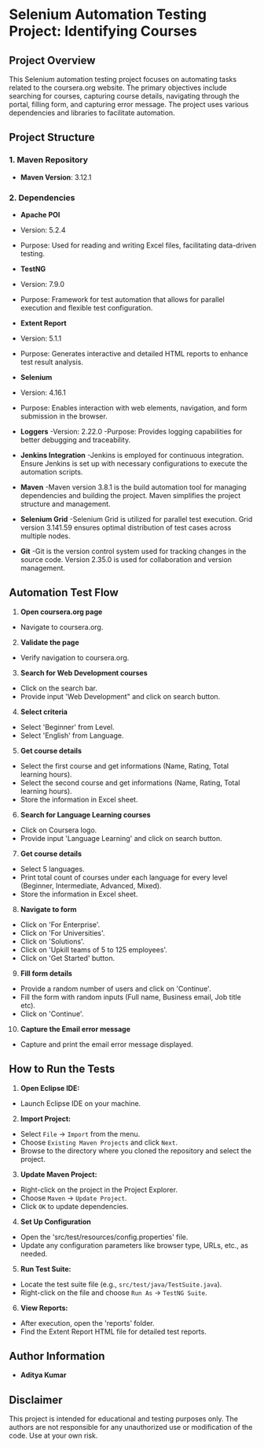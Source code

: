 # Selenium Automation Testing Project: Identifying Courses
 
## Project Overview
 
This Selenium automation testing project focuses on automating tasks related to the coursera.org website. The primary objectives include searching for courses, capturing course details, navigating through the portal, filling form, and capturing error message. The project uses various dependencies and libraries to facilitate automation.
 
## Project Structure
 
### 1. Maven Repository
 
- **Maven Version**: 3.12.1
 
### 2. Dependencies
 
- **Apache POI**
 - Version: 5.2.4
 - Purpose: Used for reading and writing Excel files, facilitating data-driven testing.
 
- **TestNG**
 - Version: 7.9.0
 - Purpose: Framework for test automation that allows for parallel execution and flexible test configuration.
 
- **Extent Report**
 - Version: 5.1.1
 - Purpose: Generates interactive and detailed HTML reports to enhance test result analysis.
 
- **Selenium**
 - Version: 4.16.1
 - Purpose: Enables interaction with web elements, navigation, and form submission in the browser.

- **Loggers**
 -Version: 2.22.0
 -Purpose: Provides logging capabilities for better debugging and traceability.

- **Jenkins Integration**
 -Jenkins is employed for continuous integration. Ensure Jenkins is set up with necessary configurations to execute the automation scripts.
 
- **Maven**
 -Maven version 3.8.1 is the build automation tool for managing dependencies and building the project. Maven simplifies the project structure and management.
 
- **Selenium Grid**
 -Selenium Grid is utilized for parallel test execution. Grid version 3.141.59 ensures optimal distribution of test cases across multiple nodes.
 
- **Git**
 -Git is the version control system used for tracking changes in the source code. Version 2.35.0 is used for collaboration and version management.
 
## Automation Test Flow
 
1. **Open coursera.org page**
- Navigate to coursera.org.
 
2. **Validate the page**
 - Verify navigation to coursera.org.
 
3. **Search for Web Development courses**
 - Click on the search bar.
 - Provide input 'Web Development" and click on search button.
 
4. **Select criteria**
 - Select 'Beginner' from Level.
 - Select 'English' from Language.
 
5. **Get course details**
 - Select the first course and get informations (Name, Rating, Total learning hours).
 - Select the second course and get informations (Name, Rating, Total learning hours).
 - Store the information in Excel sheet.
 
6. **Search for Language Learning courses**
 - Click on Coursera logo.
 - Provide input 'Language Learning' and click on search button.
 
7. **Get course details**
 - Select 5 languages.
 - Print total count of courses under each language for every level (Beginner, Intermediate, Advanced, Mixed).
 - Store the information in Excel sheet.
 
8. **Navigate to form**
 - Click on 'For Enterprise'.
 - Click on 'For Universities'.
 - Click on 'Solutions'.
 - Click on 'Upkill teams of 5 to 125 employees'.
 - Click on 'Get Started' button.
 
9. **Fill form details**
 - Provide a random number of users and click on 'Continue'.
 - Fill the form with random inputs (Full name, Business email, Job title etc).
 - Click on 'Continue'.
 
10. **Capture the Email error message**
 - Capture and print the email error message displayed.
 
## How to Run the Tests
 
1. **Open Eclipse IDE:**
 - Launch Eclipse IDE on your machine.
 
2. **Import Project:**
 - Select `File` -> `Import` from the menu.
 - Choose `Existing Maven Projects` and click `Next`.
 - Browse to the directory where you cloned the repository and select the project.
 
3. **Update Maven Project:**
 - Right-click on the project in the Project Explorer.
 - Choose `Maven` -> `Update Project`.
 - Click `OK` to update dependencies.

4. **Set Up Configuration**
 - Open the 'src/test/resources/config.properties' file.
 - Update any configuration parameters like browser type, URLs, etc., as needed.
 
5. **Run Test Suite:**
 - Locate the test suite file (e.g., `src/test/java/TestSuite.java`).
 - Right-click on the file and choose `Run As` -> `TestNG Suite`.
 
6. **View Reports:**
 - After execution, open the 'reports' folder.
 - Find the Extent Report HTML file for detailed test reports.
 
## Author Information
 
- **Aditya Kumar**
 
## Disclaimer
 
This project is intended for educational and testing purposes only. The authors are not responsible for any unauthorized use or modification of the code. Use at your own risk.
